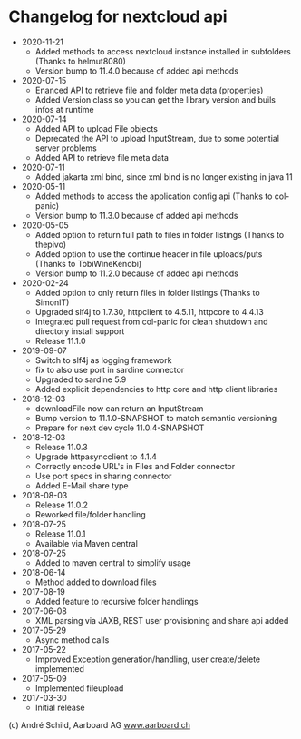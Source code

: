 # Changelog for nextcloud api
- 2020-11-21
  - Added methods to access nextcloud instance installed in subfolders (Thanks to helmut8080)
  - Version bump to 11.4.0 because of added api methods
- 2020-07-15
  - Enanced API to retrieve file and folder meta data (properties)
  - Added Version class so you can get the library version and buils infos at runtime
- 2020-07-14
  - Added API to upload File objects
  - Deprecated the API to upload InputStream, due to some potential server problems
  - Added API to retrieve file meta data
- 2020-07-11
  - Added jakarta xml bind, since xml bind is no longer existing in java 11
- 2020-05-11
  - Added methods to access the application config api (Thanks to col-panic)
  - Version bump to 11.3.0 because of added api methods
- 2020-05-05
  - Added option to return full path to files in folder listings (Thanks to thepivo)
  - Added option to use the continue header in file uploads/puts (Thanks to TobiWineKenobi)
  - Version bump to 11.2.0 because of added api methods
- 2020-02-24
  - Added option to only return files in folder listings (Thanks to SimonIT)
  - Upgraded slf4j to 1.7.30, httpclient to 4.5.11, httpcore to 4.4.13
  - Integrated pull request from col-panic for clean shutdown and directory install support
  - Release 11.1.0
- 2019-09-07
  - Switch to slf4j as logging framework
  - fix to also use port in sardine connector
  - Upgraded to sardine 5.9
  - Added explicit dependencies to http core and http client libraries
- 2018-12-03
  - downloadFile now can return an InputStream
  - Bump version to 11.1.0-SNAPSHOT to match semantic versioning
  - Prepare for next dev cycle 11.0.4-SNAPSHOT
- 2018-12-03
  - Release 11.0.3
  - Upgrade httpasyncclient to 4.1.4
  - Correctly encode URL's in Files and Folder connector
  - Use port specs in sharing connector
  - Added E-Mail share type
- 2018-08-03
  - Release 11.0.2
  - Reworked file/folder handling
- 2018-07-25
  - Release 11.0.1
  - Available via Maven central
- 2018-07-25
  - Added to maven central to simplify usage
- 2018-06-14
  - Method added to download files
- 2017-08-19
  - Added feature to recursive folder handlings
- 2017-06-08
  - XML parsing via JAXB, REST user provisioning and share api added
- 2017-05-29
  - Async method calls
- 2017-05-22
  - Improved Exception generation/handling, user create/delete implemented
- 2017-05-09
  - Implemented fileupload
- 2017-03-30
  - Initial release

(c) André Schild, Aarboard AG www.aarboard.ch

